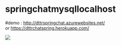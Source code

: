 # springchatmysqllocalhost<br />

#demo : http://dttrspringchat.azurewebsites.net/ <br/> 
or https://dttrchatspring.herokuapp.com/

<img src="https://drive.google.com/uc?id=1vBuiwe3Qpk3sPxhM3-xHF9nimYTcOvu6&amp;export=download">
